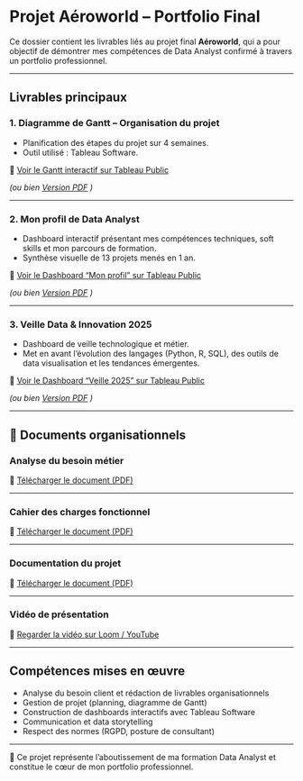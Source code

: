 #  Projet Aéroworld – Portfolio Final

Ce dossier contient les livrables liés au projet final **Aéroworld**, qui a pour objectif de démontrer mes compétences de Data Analyst confirmé à travers un portfolio professionnel.

---

##  Livrables principaux

### 1. Diagramme de Gantt – Organisation du projet
- Planification des étapes du projet sur 4 semaines.  
- Outil utilisé : Tableau Software.  

🔗 [Voir le Gantt interactif sur Tableau Public](https://public.tableau.com/views/Gantttableau/Gantt?:language=fr-FR&publish=yes&:sid=&:redirect=auth&:display_count=n&:origin=viz_share_link)  

*(ou bien [Version PDF](gantt.pdf) )*

---

### 2. Mon profil de Data Analyst
- Dashboard interactif présentant mes compétences techniques, soft skills et mon parcours de formation.  
- Synthèse visuelle de 13 projets menés en 1 an.  

🔗 [Voir le Dashboard “Mon profil” sur Tableau Public](https://public.tableau.com/views/dashbordveille/Histoire1?:language=fr-FR&publish=yes&:sid=&:redirect=auth&:display_count=n&:origin=viz_share_link)  

*(ou bien [Version PDF](Mon%20profil%20Data%20Analyst.pdf) )*

---

### 3. Veille Data & Innovation 2025
- Dashboard de veille technologique et métier.  
- Met en avant l’évolution des langages (Python, R, SQL), des outils de data visualisation et les tendances émergentes.  

🔗 [Voir le Dashboard “Veille 2025” sur Tableau Public](https://public.tableau.com/shared/5TGDGX9BX?:display_count=n&:origin=viz_share_link)  

*(ou bien [Version PDF](Veille%20Data%20%26%20Innovation%202025.pdf) )*

---

## 📂 Documents organisationnels

### Analyse du besoin métier
📄 [Télécharger le document (PDF)](Analyse%20des%20besoins%20métiers.pdf)

---

### Cahier des charges fonctionnel
📄 [Télécharger le document (PDF)](Cahier%20des%20charges%20fonctionnel.pdf)

---

### Documentation du projet
📄 [Télécharger le document (PDF)](documentation.pdf)

---

### Vidéo de présentation
🎥 [Regarder la vidéo sur Loom / YouTube](https://lien_vers_video)

---

##  Compétences mises en œuvre
- Analyse du besoin client et rédaction de livrables organisationnels  
- Gestion de projet (planning, diagramme de Gantt)  
- Construction de dashboards interactifs avec Tableau Software  
- Communication et data storytelling  
- Respect des normes (RGPD, posture de consultant)  

---

🔗 Ce projet représente l’aboutissement de ma formation Data Analyst et constitue le cœur de mon portfolio professionnel.
